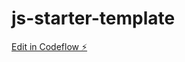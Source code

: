 # js-starter-template

[Edit in Codeflow ⚡️](https://stackblitz.com/~/github.com/skaiser33/js-starter-template)
